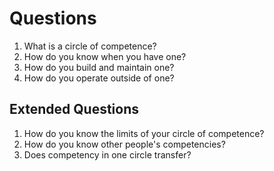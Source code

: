 # Questions

1. What is a circle of competence?
2. How do you know when you have one?
3. How do you build and maintain one?
4. How do you operate outside of one?

## Extended Questions
1. How do you know the limits of your circle of competence?
2. How do you know other people's competencies?
3. Does competency in one circle transfer?
